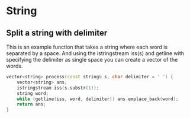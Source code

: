 # String

## Split a string with delimiter

This is an example function that takes a string where each word is separated by a space.  And using the istringstream iss(s) and getline with specifying the delimiter as single space you can create a vector of the words.

```cpp
vector<string> process(const string& s, char delimiter = ' ') {
    vector<string> ans;
    istringstream iss(s.substr(1));
    string word;
    while (getline(iss, word, delimiter)) ans.emplace_back(word);
    return ans;
}
```